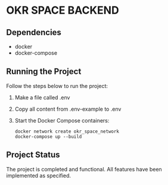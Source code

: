 # OKR SPACE BACKEND

## Dependencies
- docker
- docker-compose

## Running the Project

Follow the steps below to run the project:
1. Make a file called .env
2. Copy all content from .env-example to .env
3. Start the Docker Compose containers:

   ```shell
   docker network create okr_space_network
   docker-compose up --build

## Project Status

The project is completed and functional. All features have been implemented as specified.
